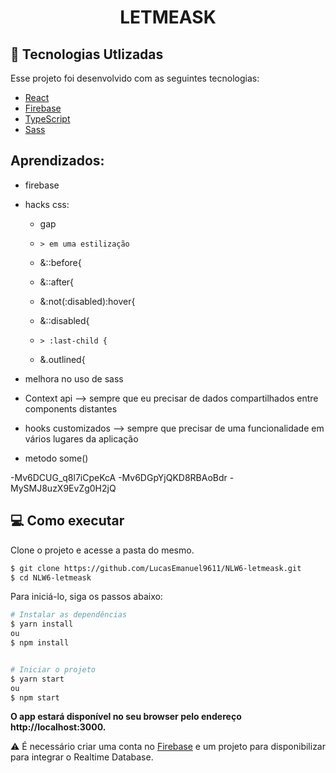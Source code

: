 <center>  <h1>LETMEASK</h1> </center>


## 🧪 Tecnologias Utlizadas

Esse projeto foi desenvolvido com as seguintes tecnologias:

- [React](https://reactjs.org)
- [Firebase](https://firebase.google.com/)
- [TypeScript](https://www.typescriptlang.org/)
- [Sass](https://sass-lang.com/)

## Aprendizados:

* firebase 

* hacks css:

    - gap

    - `> em uma estilização`

    - &::before{

     - &::after{

     - &:not(:disabled):hover{

    - &::disabled{

    - `> :last-child {`

    - &.outlined{


* melhora no uso de sass

* Context api --> sempre que eu precisar de dados compartilhados entre components distantes

* hooks customizados --> sempre que precisar de uma funcionalidade em vários lugares da aplicação

* metodo some()


-Mv6DCUG_q8l7iCpeKcA
-Mv6DGpYjQKD8RBAoBdr
-MySMJ8uzX9EvZg0H2jQ



##  💻 Como executar

Clone o projeto e acesse a pasta do mesmo.

```bash
$ git clone https://github.com/LucasEmanuel9611/NLW6-letmeask.git
$ cd NLW6-letmeask
```

Para iniciá-lo, siga os passos abaixo:
```bash
# Instalar as dependências
$ yarn install 
ou
$ npm install 


# Iniciar o projeto
$ yarn start
ou 
$ npm start
```

<strong>O app estará disponível no seu browser pelo endereço http://localhost:3000.</strong>

⚠️ É necessário criar uma conta no [Firebase](https://firebase.google.com/) e um projeto para disponibilizar para integrar o Realtime Database.




